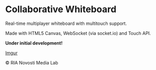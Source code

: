 Collaborative Whiteboard
========================

Real-time multiplayer whiteboard with multitouch support.

Made with HTML5 Canvas, WebSocket (via socket.io) and Touch API.

**Under initial development!**

[Imgur](http://i.imgur.com/y56zh.png)

© RIA Novosti Media Lab